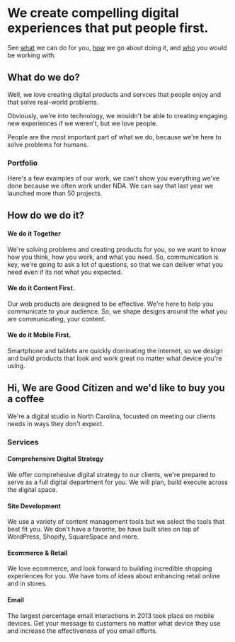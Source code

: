 # We create compelling digital experiences that put people first.

See [what](#what) we can do for you, [how](#how) we go about doing it, and [who](#who) you would be working with.

## What do we do?

Well, we love creating digital products and servces that people enjoy and that solve real-world problems. 

Obviously, we're into technology, we wouldn't be able to creating engaging new experiences if we weren't, but we love people. 

People are the most important part of what we do, because we're here to solve problems for humans.

### Portfolio

Here's a few examples of our work, we can't show you everything we've done because we often work under NDA. We can say that last year we launched more than 50 projects.


## How do we do it?

#### We do it Together
We're solving problems and creating products for you, so we want to know how you think, how you work, and what you need. So, communication is key, we're going to ask a lot of questions, so that we can deliver what you need even if its not what you expected.

#### We do it Content First.
Our web products are designed to be effective. We're here to help you communicate to your audience. So, we shape designs around the what you are communicating, your content.  

#### We do it Mobile First.
Smartphone and tablets are quickly dominating the internet, so we design and build products that look and work great no matter what device you're using. 


## Hi, We are Good Citizen and we'd like to buy you a coffee 

We're a digital studio in North Carolina, focusted on meeting our clients needs in ways they don't expect.

### Services

#### Comprehensive Digital Strategy
We offer comprehesive digital strategy to our clients, we're prepared to serve as a full digital department for you. We will plan, build execute across the digital space.

#### Site Development

We use a variety of content management tools but we select the tools that best fit you. We don't have a favorite, be have built sites on top of WordPress, Shopify, SquareSpace and more.

#### Ecommerce & Retail
We love ecommerce, and look forward to building incredible shopping experiences for you. We have tons of ideas about enhancing retail online and in stores.

#### Email
The largest percentage email interactions in 2013 took place on mobile devices. Get your message to customers no matter what device they use and increase the effectiveness of you email efforts.